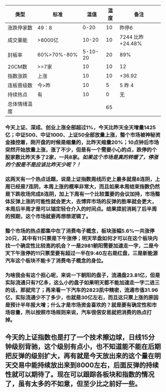 | 类型             | 标准          | 温值             | 温度   |  备注 |
|--------------|------------|--------------|--------|------ |
| 涨跌停家数   |   49：8     |0-20              |   10    |     昨停6      |
| 成交量能      | >8000亿   | 10-20   |   10    |   7244 比昨+24.48%|
| 封板率          |60%>70%-80%|5-10-20   |    20     |89%             |
| 20CM数       |     >=7家    |   10             |     10    |   12             |
| 指数涨跌      |  上涨          |  10               |     10    |       +36.92         |
| 连板晋级数   |  今>昨       |  10               |     5    |     5 昨 4           |
| 持续热点       |   有           |   10              |      0   |       无          |
| 总体情绪温度 |                 |                    |     65   |

### 今天上证、深成、创业上涨全部超过1%，今天比昨天全天增量1425亿；中证500、中证1000、上证50全部放量上涨，整个市场被神秘资金操控着，刚开盘的时候是缩量的，比昨天缩量20%；10点钟后市场突然开始放量上涨，涨了不少，但是有一个需要小心的点，跌停的个股家数比昨天多了2家，一共8家。*如果这个市场是真的转暖了，停涨的个股是不是应该比昨天少呢？！*
### 这两天有一个热点话题，说是上证指数周线历史上最多就是8连阴，上周已经是7连阴，本周上涨的概率非常大，而且如果本周结束指数仍然是下跌收场完成8连阴，加上下周有一个比较重要的会议加持，市场整体反弹上涨的可能性就会更大，去博弈市场的反弹的胜率就会更大，本周后半周才是可以锚定轻仓介入的时间点。结果提前消耗了后半周的预期，这个市场就要再想想逻辑了。
### 整个市场的热点都集中在了消费电子概念，板块涨幅5.6%一共涨停20只，其中有11只票是下午涨停；明天早盘如何才可以在这个板块内找一个确定性比较高的机会？一是2981朝阳需要加速走一字，二是今天下午涨停的11只票里要有超过一半在9:40左右是红盘，三是新能源汽车这个板块不能卡了消费电子概念的身位。
### 为啥我会有这个担心呢，来说一下朝阳的盘子，流通盘23.81亿，但是实际流通只有7亿多，这么小的盘子如果明天都不能加速走一字二进三的话，那就完了；再来看一下汽车的2823凯中精密，流通市值31.96亿，实际流通少不了多少，也就是30亿左右，而且这只票上涨的原因是预计半年报大增；什么才是市场资金喜欢的？就是要有确定性和市场容量，所以按照市场规则来说，汽车很信安易就把消费的热点打掉。

## 今天的上证指数也是打了一个技术擦边球，日线15分钟级别背驰，这个级别有点小，也不知道能不能在后期把反弹的级别扩大，再有就是今天放出来的这个量在明天交易中能持续放出来到8000左右，后面反弹的持续性就可以期待了。现在可以跟踪各板块和指数的情况了，虽有太多的不如意，但至少比之前好一些。